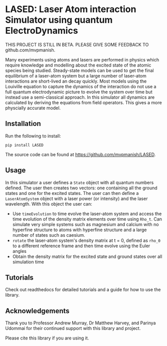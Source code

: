 # LASED: Laser Atom interaction Simulator using quantum ElectroDynamics

THIS PROJECT IS STILL IN BETA. PLEASE GIVE SOME FEEDBACK TO github.com/mvpmanish.

Many experiments using atoms and lasers are performed in physics which require knowledge and modelling about the excited state of the atomic species being studied. Steady-state models can be used to get the final equilibrium of a laser-atom system but a large number of laser-atom interactions are short-lived an decay quickly. Most models using the Louiville equation to capture the dynamics of the interaction do not use a full quantum electrodynamic picture to evolve the system over time but instead use a semi-classical approach. In this simulator all dynamics are calculated by deriving the equations from field operators. This gives a more physcially accurate model.

## Installation

Run the following to install:
```
pip install LASED
```

The source code can be found at https://github.com/mvpmanish/LASED.

## Usage

In this simulator a user defines a `State` object with all quantum numbers defined. The user then creates two vectors: one containing all the ground states and one for the excited states. The user can then define a `LaserAtomSystem` object with a laser power (or intensity) and the laser wavelength. With this object the user can:
- Use `timeEvolution` to time evolve the laser-atom system and access the time evolution of the density matrix elements over time using `Rho_t`. Can simulate very simple systems such as magnesium and calcium with no hyperfine structure to atoms with hyperfine structure and a large number of states such as caesium.
- `rotate` the laser-atom system's density matrix at t = 0, defined as `rho_0` to a different reference frame and then time evolve using the Euler angles
- Obtain the density matrix for the excited state and ground states over all simulation time

## Tutorials

Check out readthedocs for detailed tutorials and a guide for how to use the library. 

## Acknowledgements

Thank you to Professor Andrew Murray, Dr Matthew Harvey, and Parinya Udommai for their continued support with this library and project.

Please cite this library if you are using it.
